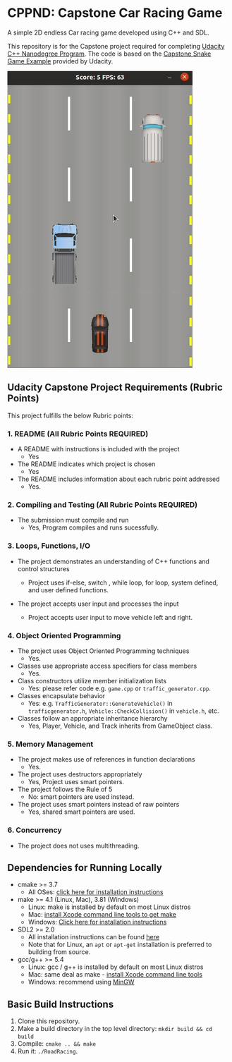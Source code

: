 # CPPND: Capstone Car Racing Game

A simple 2D endless Car racing game developed using C++ and SDL.

This repository is for the Capstone project required for completing [Udacity C++ Nanodegree Program](https://www.udacity.com/course/c-plus-plus-nanodegree--nd213). The code is based on the [Capstone Snake Game Example](https://github.com/udacity/CppND-Capstone-Snake-Game) provided by Udacity.

<img src="gameplay.gif"/>

## Udacity Capstone Project Requirements (Rubric Points)

This project fulfills the below Rubric points:

### 1. README (All Rubric Points REQUIRED)

* A README with instructions is included with the project
  * Yes
* The README indicates which project is chosen
  * Yes
* The README includes information about each rubric point addressed
  * Yes.

### 2. Compiling and Testing (All Rubric Points REQUIRED)

* The submission must compile and run
  * Yes, Program compiles and runs sucessfully.

### 3. Loops, Functions, I/O

* The project demonstrates an understanding of C++ functions and control structures
  * Project uses if-else, switch , while loop, for loop, system defined, and user defined functions.

* The project accepts user input and processes the input
  * Project accepts user input to move vehicle left and right.

### 4. Object Oriented Programming

* The project uses Object Oriented Programming techniques
  * Yes.
* Classes use appropriate access specifiers for class members
  * Yes.
* Class constructors utilize member initialization lists
  * Yes: please refer code e.g. `game.cpp` or `traffic_generator.cpp`.
* Classes encapsulate behavior
  * Yes: e.g. `TrafficGenerator::GenerateVehicle()` in `trafficgenerator.h`, `Vehicle::CheckCollision()` in `vehicle.h`, etc.
* Classes follow an appropriate inheritance hierarchy
  * Yes, Player, Vehicle, and Track inherits from GameObject class.

### 5. Memory Management

* The project makes use of references in function declarations
  * Yes.
* The project uses destructors appropriately
  * Yes, Project uses smart pointers.
* The project follows the Rule of 5
  * No: smart pointers are used instead.
* The project uses smart pointers instead of raw pointers
  * Yes, shared smart pointers are used.

### 6. Concurrency

* The project does not uses multithreading.

## Dependencies for Running Locally
* cmake >= 3.7
  * All OSes: [click here for installation instructions](https://cmake.org/install/)
* make >= 4.1 (Linux, Mac), 3.81 (Windows)
  * Linux: make is installed by default on most Linux distros
  * Mac: [install Xcode command line tools to get make](https://developer.apple.com/xcode/features/)
  * Windows: [Click here for installation instructions](http://gnuwin32.sourceforge.net/packages/make.htm)
* SDL2 >= 2.0
  * All installation instructions can be found [here](https://wiki.libsdl.org/Installation)
  * Note that for Linux, an `apt` or `apt-get` installation is preferred to building from source.
* gcc/g++ >= 5.4
  * Linux: gcc / g++ is installed by default on most Linux distros
  * Mac: same deal as make - [install Xcode command line tools](https://developer.apple.com/xcode/features/)
  * Windows: recommend using [MinGW](http://www.mingw.org/)

## Basic Build Instructions

1. Clone this repository.
2. Make a build directory in the top level directory: `mkdir build && cd build`
3. Compile: `cmake .. && make`
4. Run it: `./RoadRacing`.
